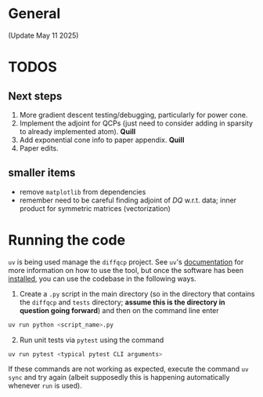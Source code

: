 # General
(Update May 11 2025)

# TODOS

## Next steps
1. More gradient descent testing/debugging, particularly for power cone.
2. Implement the adjoint for QCPs (just need to consider adding in sparsity to already implemented atom). **Quill**
3. Add exponential cone info to paper appendix. **Quill**
4. Paper edits. 

## smaller items
- remove `matplotlib` from dependencies
- remember need to be careful finding adjoint of $DQ$ w.r.t. data; inner product for symmetric matrices (vectorization)

# Running the code

`uv` is being used manage the `diffqcp` project. See `uv`'s [documentation](https://docs.astral.sh/uv/) for more information on how to use the tool, but once the software has been [installed](https://docs.astral.sh/uv/getting-started/installation/), you can use the codebase in the following ways.

1. Create a `.py` script in the main directory (so in the directory that contains the `diffqcp` and `tests` directory; **assume this is the directory in question going forward**) and then on the command line enter
```zsh
uv run python <script_name>.py
```
2. Run unit tests via `pytest` using the command
```zsh
uv run pytest <typical pytest CLI arguments>
```

If these commands are not working as expected, execute the command `uv sync` and try again (albeit supposedly this is happening automatically whenever `run` is used).